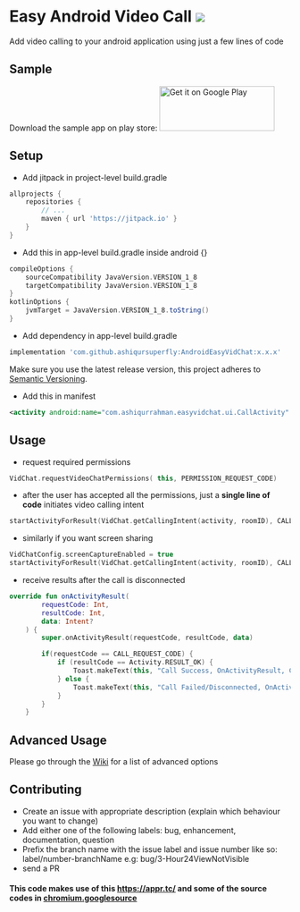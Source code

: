 # Easy Android Video Call [![](https://jitpack.io/v/ashiqursuperfly/AndroidEasyVidChat.svg)](https://jitpack.io/#ashiqursuperfly/AndroidEasyVidChat)
Add video calling to your android application using just a few lines of code

## Sample
Download the sample app on play store:
<a href='https://play.google.com/store/apps/details?id=com.ashiqurrahman.apprtc&hl=en&pcampaignid=pcampaignidMKT-Other-global-all-co-prtnr-py-PartBadge-Mar2515-1'><img alt='Get it on Google Play' src='https://play.google.com/intl/en_us/badges/static/images/badges/en_badge_web_generic.png' height="80" width="206" /></a>

## Setup
- Add jitpack in project-level build.gradle
```groovy
allprojects {
	repositories {
        // ...
        maven { url 'https://jitpack.io' }
    }
}
```
- Add this in app-level build.gradle inside android {}
```groovy
compileOptions {
    sourceCompatibility JavaVersion.VERSION_1_8
    targetCompatibility JavaVersion.VERSION_1_8
}
kotlinOptions {
    jvmTarget = JavaVersion.VERSION_1_8.toString()
}
  ```
- Add dependency in app-level build.gradle
```groovy
implementation 'com.github.ashiqursuperfly:AndroidEasyVidChat:x.x.x'
```
Make sure you use the latest release version, this project adheres to [Semantic Versioning](https://semver.org/spec/v2.0.0.html).
- Add this in manifest
```xml
<activity android:name="com.ashiqurrahman.easyvidchat.ui.CallActivity" />
```

## Usage
- request required permissions
```kotlin
VidChat.requestVideoChatPermissions( this, PERMISSION_REQUEST_CODE)
```
- after the user has accepted all the permissions, just a **single line of code** initiates video calling intent
```kotlin
startActivityForResult(VidChat.getCallingIntent(activity, roomID), CALL_REQUEST_CODE) // send an unique roomID for your call, the receiver user must also connect on the same roomID
```
- similarly if you want screen sharing
```kotlin
VidChatConfig.screenCaptureEnabled = true
startActivityForResult(VidChat.getCallingIntent(activity, roomID), CALL_REQUEST_CODE) // send an unique roomID for your call, the receiver user must also connect on the same roomID
```
- receive results after the call is disconnected
```kotlin
override fun onActivityResult(
        requestCode: Int,
        resultCode: Int,
        data: Intent?
    ) {
        super.onActivityResult(requestCode, resultCode, data)

        if(requestCode == CALL_REQUEST_CODE) {
            if (resultCode == Activity.RESULT_OK) {
                Toast.makeText(this, "Call Success, OnActivityResult, Code:$resultCode", Toast.LENGTH_LONG).show()
            } else {
                Toast.makeText(this, "Call Failed/Disconnected, OnActivityResult, Code:$resultCode", Toast.LENGTH_LONG).show()
            }
        }
    }
```
## Advanced Usage
Please go through the [Wiki](https://github.com/ashiqursuperfly/AndroidEasyVidChat/wiki/Advanced-Usage) for a list of advanced options 

## Contributing
- Create an issue with appropriate description (explain which behaviour you want to change)
- Add either one of the following labels: bug, enhancement, documentation, question
- Prefix the branch name with the issue label and issue number like so: label/number-branchName e.g: bug/3-Hour24ViewNotVisible
- send a PR

#### This code makes use of this <a href="https://appr.tc/">https://appr.tc/</a> and some of the source codes in <a href="https://chromium.googlesource.com/">chromium.googlesource</a>

